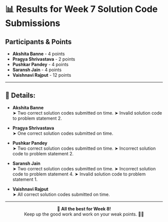 # 📊 Results for Week 7 Solution Code Submissions

## Participants & Points

- **Akshita Banne** - 4 points
- **Pragya Shrivastava** - 2 points
- **Pushkar Pandey** - 4 points
- **Saransh Jain** - 4 points
- **Vaishnavi Rajput** - 12 points

---

## 📌 Details:

- **Akshita Banne**  
  ➤ Two correct solution codes submitted on time.
  ➤ Invalid solution code to problem statement 2.

- **Pragya Shrivastava**  
  ➤ One correct solution codes submitted on time.

- **Pushkar Pandey**  
  ➤ Two correct solution codes submitted on time.
  ➤ Incorrect solution code to problem statement 2.

- **Saransh Jain**  
  ➤ Two correct solution codes submitted on time.
  ➤ Incorrect solution code to problem statement 4.
  ➤ Invalid solution code to problem statement 1.

- **Vaishnavi Rajput**  
  ➤ All correct solution codes submitted on time.

---

<div align="center">
  
  🎯 **All the best for Week 8!**  
  Keep up the good work and work on your weak points. 💪✨
  
</div>

